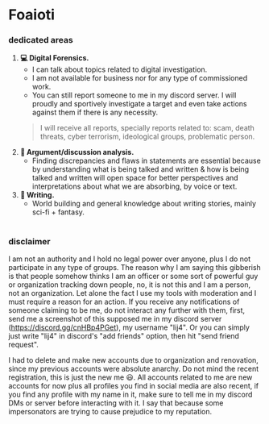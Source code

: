 # Foaioti
### dedicated areas
1. **💻 Digital Forensics.**
   - I can talk about topics related to digital investigation.
   - I am not available for business nor for any type of commissioned work.
   - You can still report someone to me in my discord server. I will proudly and sportively investigate a target and even take actions against them if there is any necessity.
   >I will receive all reports, specially reports related to: scam, death threats, cyber terrorism, ideological groups, problematic person.
2. **🧐 Argument/discussion analysis.**
   - Finding discrepancies and flaws in statements are essential because by understanding what is being talked and written & how is being talked and written will open space for better perspectives and interpretations about what we are absorbing, by voice or text.
3. **📖 Writing.**
   - World building and general knowledge about writing stories, mainly sci-fi + fantasy.
#
### disclaimer
I am not an authority and I hold no legal power over anyone, plus I do not participate in any type of groups. The reason why I am saying this gibberish is that people somehow thinks I am an officer or some sort of powerful guy or organization tracking down people, no, it is not this and I am a person, not an organization. Let alone the fact I use my tools with moderation and I must require a reason for an action. If you receive any notifications of someone claiming to be me, do not interact any further with them, first, send me a screenshot of this supposed me in my discord server (https://discord.gg/cnHBp4PGet), my username "lij4". Or you can simply just write "lij4" in discord's "add friends" option, then hit "send friend request".

I had to delete and make new accounts due to organization and renovation, since my previous accounts were absolute anarchy. Do not mind the recent registration, this is just the new me 😃. All accounts related to me are new accounts for now plus all profiles you find in social media are also recent, if you find any profile with my name in it, make sure to tell me in my discord DMs or server before interacting with it. I say that because some impersonators are trying to cause prejudice to my reputation.
